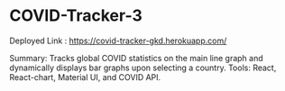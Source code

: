# COVID-Tracker-3

Deployed Link : https://covid-tracker-gkd.herokuapp.com/

Summary: Tracks global COVID statistics on the main line graph and dynamically displays bar graphs upon selecting a country.
Tools: React, React-chart, Material UI, and COVID API.
